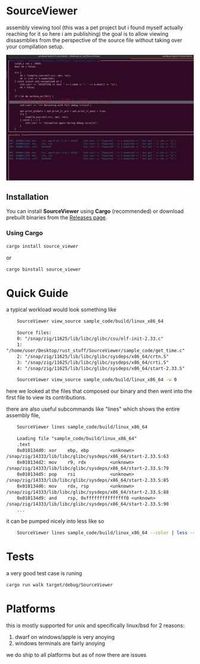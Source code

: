 # SourceViewer
assembly viewing tool (this was a pet project but i found myself actually reaching for it so here i am publishing)
the goal is to allow viewing dissasmblies from the perspective of the source file without taking over your compilation setup.


![example of walk](https://github.com/nevakrien/SourceViewer/raw/main/example_cpp.png)

## Installation

You can install **SourceViewer** using **Cargo** (recommended) or download prebuilt binaries from the [Releases page](https://github.com/nevakrien/SourceViewer/releases).

### Using Cargo
```bash
cargo install source_viewer
```
or

```bash
cargo binstall source_viewer
```


# Quick Guide
a typical workload would look something like 
```bash
	SourceViewer view_source sample_code/build/linux_x86_64
```
```
	Source files:
	0: "/snap/zig/11625/lib/libc/glibc/csu/elf-init-2.33.c"
	1: "/home/user/Desktop/rust_stuff/SourceViewer/sample_code/get_time.c"
	2: "/snap/zig/11625/lib/libc/glibc/sysdeps/x86_64/crtn.S"
	3: "/snap/zig/11625/lib/libc/glibc/sysdeps/x86_64/crti.S"
	4: "/snap/zig/11625/lib/libc/glibc/sysdeps/x86_64/start-2.33.S"
```
```bash
	SourceViewer view_source sample_code/build/linux_x86_64 -w 0
```
here we looked at the files that composed our binary and then went into the first file to view its contributions.


there are also useful subcommands like "lines" which shows the entire assembly file,
```bash
	SourceViewer lines sample_code/build/linux_x86_64
```
```
	Loading file "sample_code/build/linux_x86_64"
	.text
	0x010134d0: xor    ebp, ebp        <unknown> /snap/zig/14333/lib/libc/glibc/sysdeps/x86_64/start-2.33.S:63
	0x010134d2: mov    r9, rdx         <unknown> /snap/zig/14333/lib/libc/glibc/sysdeps/x86_64/start-2.33.S:79
	0x010134d5: pop    rsi             <unknown> /snap/zig/14333/lib/libc/glibc/sysdeps/x86_64/start-2.33.S:85
	0x010134d6: mov    rdx, rsp        <unknown> /snap/zig/14333/lib/libc/glibc/sysdeps/x86_64/start-2.33.S:88
	0x010134d9: and    rsp, 0xfffffffffffffff0 <unknown> /snap/zig/14333/lib/libc/glibc/sysdeps/x86_64/start-2.33.S:90
	...
```

it can be pumped nicely into less like so
```bash
	SourceViewer lines sample_code/build/linux_x86_64 --color | less -r
```


# Tests
a very good test case is runing 
```bash
cargo run walk target/debug/SourceViewer
```

# Platforms
this is mostly supported for unix and specifically linux/bsd for 2 reasons:
1. dwarf on windows/apple is very anoying
2. windows terminals are fairly anoying

we do ship to all platforms but as of now there are issues

